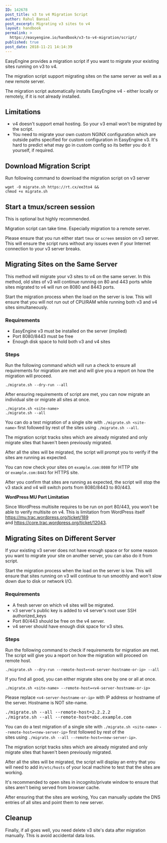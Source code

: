 ```yaml
---
ID: 142678
post_title: v3 to v4 Migration Script
author: Rahul Bansal
post_excerpt: Migrating v3 sites to v4
layout: handbook
permalink: >
  https://easyengine.io/handbook/v3-to-v4-migration/script/
published: true
post_date: 2018-11-21 14:14:39
---
```

<!-- wp:paragraph -->
<p>EasyEngine provides a migration script if you want to migrate your existing sites running on v3 to v4.&nbsp;</p>
<!-- /wp:paragraph -->

<!-- wp:paragraph -->
<p>The migration script support migrating sites on the same server as well as a new remote server.</p>
<!-- /wp:paragraph -->

<!-- wp:paragraph -->
<p>The migration script automatically installs EasyEngine v4 - either locally or remotely, if it is not already installed.</p>
<!-- /wp:paragraph -->

<!-- wp:heading -->
<h2>Limitations</h2>
<!-- /wp:heading -->

<!-- wp:list -->
<ul><li>v4 doesn't support email hosting. So your v3 email won't be migrated by the script.</li><li>You need to migrate your own custom NGINX configuration which are outside paths specified for custom configuration in EasyEngine v3. It's hard to predict what may go in custom config so its better you do it <g class="gr_ gr_1058 gr-alert gr_gramm gr_inline_cards gr_run_anim Punctuation only-del replaceWithoutSep" id="1058" data-gr-id="1058">yourself,</g> if required.</li></ul>
<!-- /wp:list -->

<!-- wp:heading -->
<h2>Download Migration Script</h2>
<!-- /wp:heading -->

<!-- wp:paragraph -->
<p>Run following command to download the migration script on v3 server&nbsp;</p>
<!-- /wp:paragraph -->

<!-- wp:code -->
<pre class="wp-block-code"><code>wget -O migrate.sh https://rt.cx/ee3to4 &amp;&amp;
chmod +x migrate.sh</code></pre>
<!-- /wp:code -->

<!-- wp:heading -->
<h2>Start a tmux/screen session</h2>
<!-- /wp:heading -->

<!-- wp:paragraph -->
<p>This is optional but highly recommended.</p>
<!-- /wp:paragraph -->

<!-- wp:paragraph -->
<p>Migration script can&nbsp;take time. Especially migration to a remote server. </p>
<!-- /wp:paragraph -->

<!-- wp:paragraph -->
<p>Please ensure that you run either start&nbsp;<code>tmux</code>&nbsp;or&nbsp;<code>screen</code>&nbsp;session on v3 server. This will ensure the script runs without any issues even if your Internet connection to your v3 server breaks.</p>
<!-- /wp:paragraph -->

<!-- wp:heading -->
<h2 id="mce_1">Migrating Sites on the Same Server</h2>
<!-- /wp:heading -->

<!-- wp:paragraph -->
<p>This method will migrate your v3 sites to v4 on the same server. In this method, old sites of v3 will continue running&nbsp;on 80 and 443 ports while sites migrated to v4 will run on 8080 and 8443 ports.</p>
<!-- /wp:paragraph -->

<!-- wp:paragraph -->
<p>Start the migration process when the load on the server is low. This will ensure that you will not run out of CPU/RAM while running both v3 and v4 sites simultaneously.&nbsp;</p>
<!-- /wp:paragraph -->

<!-- wp:heading {"level":3} -->
<h3>Requirements</h3>
<!-- /wp:heading -->

<!-- wp:list -->
<ul><li>EasyEngine v3 must be installed on the server (implied)</li><li>Port 8080/8443 must be free</li><li>Enough disk space to hold both v3 and v4 sites</li></ul>
<!-- /wp:list -->

<!-- wp:heading {"level":3} -->
<h3>Steps</h3>
<!-- /wp:heading -->

<!-- wp:paragraph -->
<p>Run the following command which will run a check to ensure all requirements for migration are met and will give you a report on how the migration will proceed.</p>
<!-- /wp:paragraph -->

<!-- wp:code -->
<pre class="wp-block-code"><code>./migrate.sh --dry-run --all</code></pre>
<!-- /wp:code -->

<!-- wp:paragraph -->
<p>After ensuring requirements of script are met, you can now migrate an individual site or migrate all sites at once.</p>
<!-- /wp:paragraph -->

<!-- wp:code -->
<pre class="wp-block-code"><code>./migrate.sh &lt;site-name>
./migrate.sh --all</code></pre>
<!-- /wp:code -->

<!-- wp:paragraph -->
<p>You can do a test migration of a single site <g class="gr_ gr_3 gr-alert gr_gramm gr_inline_cards gr_disable_anim_appear Style multiReplace" id="3" data-gr-id="3">with </g><code>./migrate.sh&nbsp;&lt;site-name&gt;</code><g class="gr_ gr_3 gr-alert gr_gramm gr_inline_cards gr_disable_anim_appear Style multiReplace" id="3" data-gr-id="3">&nbsp;first</g> followed by rest of the sites <g class="gr_ gr_4 gr-alert gr_gramm gr_inline_cards gr_disable_anim_appear Style multiReplace" id="4" data-gr-id="4">using </g><code>./migrate.sh --all</code><g class="gr_ gr_4 gr-alert gr_gramm gr_inline_cards gr_disable_anim_appear Style multiReplace" id="4" data-gr-id="4">.</g>&nbsp;</p>
<!-- /wp:paragraph -->

<!-- wp:paragraph -->
<p>The migration script tracks sites which are already migrated and only migrate sites that haven't been previously migrated.</p>
<!-- /wp:paragraph -->

<!-- wp:paragraph -->
<p>After all the sites will be migrated, the script will prompt you&nbsp;to verify if the sites are running as expected.</p>
<!-- /wp:paragraph -->

<!-- wp:paragraph -->
<p> You can now check your sites <g class="gr_ gr_7 gr-alert gr_gramm gr_inline_cards gr_run_anim Style multiReplace" id="7" data-gr-id="7">on </g><code>example.com:8080</code><g class="gr_ gr_7 gr-alert gr_gramm gr_inline_cards gr_disable_anim_appear Style multiReplace" id="7" data-gr-id="7">&nbsp;for</g> HTTP site <g class="gr_ gr_8 gr-alert gr_gramm gr_inline_cards gr_run_anim Style multiReplace" id="8" data-gr-id="8">or&nbsp;</g><code>example.com:8443</code><g class="gr_ gr_8 gr-alert gr_gramm gr_inline_cards gr_disable_anim_appear Style multiReplace" id="8" data-gr-id="8">&nbsp;for</g> HTTPS site.</p>
<!-- /wp:paragraph -->

<!-- wp:paragraph -->
<p>After you confirm that sites are running as expected, the script will stop the v3 stack and v4 will switch ports from 8080/8443 to 80/443.</p>
<!-- /wp:paragraph -->

<!-- wp:paragraph -->
<p><strong>WordPress MU Port Limitation</strong></p>
<!-- /wp:paragraph -->

<!-- wp:paragraph -->
<p>Since WordPress multisite requires to be run on port 80/443, you won't be able to verify multisite on v4. This is <g class="gr_ gr_75 gr-alert gr_gramm gr_inline_cards gr_disable_anim_appear Grammar only-ins doubleReplace replaceWithoutSep" id="75" data-gr-id="75">limitation</g> from WordPress itself <a href="https://mu.trac.wordpress.org/ticket/189">https://mu.trac.wordpress.org/ticket/189</a> and&nbsp;<a href="https://core.trac.wordpress.org/ticket/12043">https://core.trac.wordpress.org/ticket/12043</a>.</p>
<!-- /wp:paragraph -->

<!-- wp:heading -->
<h2 id="mce_21">Migrating Sites on Different Server</h2>
<!-- /wp:heading -->

<!-- wp:paragraph -->
<p>If your existing v3 server does not have enough space or for some reason you want to migrate your site on another server, you can also do it from script.</p>
<!-- /wp:paragraph -->

<!-- wp:paragraph -->
<p>Start the migration process when the&nbsp;load on the server is low. This will ensure that sites running on v3 will continue to run smoothly and won't slow down due to disk or network I/O.</p>
<!-- /wp:paragraph -->

<!-- wp:heading {"level":3} -->
<h3>Requirements</h3>
<!-- /wp:heading -->

<!-- wp:list -->
<ul><li>A fresh server on which v4 sites will be migrated.&nbsp;</li><li>v3 server's public key is added to v4 server's root user SSH authorized_keys&nbsp;</li><li>Port 80/443 should be free on the v4 server.</li><li>v4 server should have enough disk space for v3 sites.</li></ul>
<!-- /wp:list -->

<!-- wp:heading {"level":3} -->
<h3>Steps</h3>
<!-- /wp:heading -->

<!-- wp:paragraph -->
<p>Run the following command to check if requirements for migration are met. The script will give you a report on how the migration will proceed on remote host.</p>
<!-- /wp:paragraph -->

<!-- wp:code -->
<pre class="wp-block-code"><code>./migrate.sh --dry-run --remote-host=&lt;v4-server-hostname-or-ip> --all</code></pre>
<!-- /wp:code -->

<!-- wp:paragraph -->
<p>If you find all good, you can either migrate sites one by one or all at once.</p>
<!-- /wp:paragraph -->

<!-- wp:code -->
<pre class="wp-block-code"><code>./migrate.sh &lt;site-name> --remote-host=&lt;v4-server-hostname-or-ip></code></pre>
<!-- /wp:code -->

<!-- wp:paragraph -->
<p>Please replace&nbsp;<code>&lt;v4-server-hostname-or-ip&gt;</code>&nbsp;with IP address or hostname of the server. Hostname is NOT site-name.&nbsp;</p>
<!-- /wp:paragraph -->

<!-- wp:preformatted -->
<pre class="wp-block-preformatted">./migrate.sh --all --remote-host=2.2.2.2<br>./migrate.sh --all --remote-host=abc.example.com</pre>
<!-- /wp:preformatted -->

<!-- wp:paragraph -->
<p>You can do a test migration of a single site&nbsp;<g class="gr_ gr_16 gr-alert gr_gramm gr_inline_cards gr_run_anim Style multiReplace" id="16" data-gr-id="16">with </g><code>./migrate.sh &lt;site-name&gt;&nbsp;--remote-host=&lt;new-server-ip&gt;</code><g class="gr_ gr_16 gr-alert gr_gramm gr_inline_cards gr_disable_anim_appear Style multiReplace" id="16" data-gr-id="16"> first</g>&nbsp;followed by rest of the sites&nbsp;using<g class="gr_ gr_5 gr-alert gr_gramm gr_inline_cards gr_run_anim Style multiReplace" id="5" data-gr-id="5">&nbsp;</g><code>./migrate.sh --all --remote-host=&lt;new-server-ip&gt;</code><g class="gr_ gr_5 gr-alert gr_gramm gr_inline_cards gr_disable_anim_appear Style multiReplace" id="5" data-gr-id="5">.</g>&nbsp;</p>
<!-- /wp:paragraph -->

<!-- wp:paragraph -->
<p>The migration script tracks sites which are already migrated and only migrate sites that haven't been previously migrated.</p>
<!-- /wp:paragraph -->

<!-- wp:paragraph -->
<p>After all the sites will be migrated, the script will display an entry that you will need to add in<code>/etc/hosts</code>&nbsp;of your local machine to test that the sites are working. </p>
<!-- /wp:paragraph -->

<!-- wp:paragraph -->
<p>It's recommended to open sites in incognito/private window to ensure that sites aren't being served from browser cache.&nbsp;</p>
<!-- /wp:paragraph -->

<!-- wp:paragraph -->
<p>After ensuring that the sites are working, You can manually update the DNS entries of all sites and point them to new server.</p>
<!-- /wp:paragraph -->

<!-- wp:heading -->
<h2>Cleanup</h2>
<!-- /wp:heading -->

<!-- wp:paragraph -->
<p>Finally, if all goes well, you need delete v3 site's data after migration manually. This is avoid accidental data loss.</p>
<!-- /wp:paragraph -->
